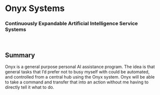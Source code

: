 # Onyx Systems

### Continuously Expandable Artificial Intelligence Service Systems

<br/>

## Summary

Onyx is a general purpose personal AI assistance program. The idea is that general tasks that I’d prefer not to busy myself with could be automated, and controlled from a central hub using the Onyx system. Onyx will be able to take a command and transfer that into an action without me having to directly tell it what to do.
